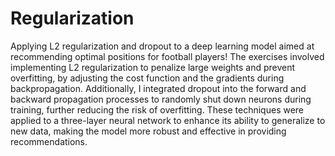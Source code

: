 # Regularization
Applying L2 regularization and dropout to a deep learning model aimed at recommending optimal positions for football players! The exercises involved implementing L2 regularization to penalize large weights and prevent overfitting, by adjusting the cost function and the gradients during backpropagation. Additionally, I integrated dropout into the forward and backward propagation processes to randomly shut down neurons during training, further reducing the risk of overfitting. These techniques were applied to a three-layer neural network to enhance its ability to generalize to new data, making the model more robust and effective in providing recommendations.
